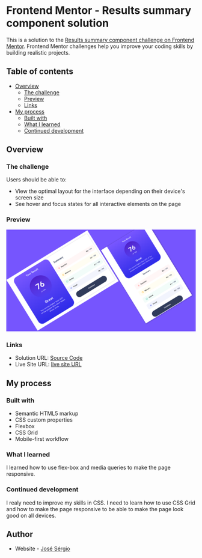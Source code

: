 # Frontend Mentor - Results summary component solution

This is a solution to the [Results summary component challenge on Frontend Mentor](https://www.frontendmentor.io/challenges/results-summary-component-CE_K6s0maV). Frontend Mentor challenges help you improve your coding skills by building realistic projects.

## Table of contents

- [Overview](#overview)
  - [The challenge](#the-challenge)
  - [Preview](#Preview)
  - [Links](#links)
- [My process](#my-process)
  - [Built with](#built-with)
  - [What I learned](#what-i-learned)
  - [Continued development](#continued-development)

## Overview

### The challenge

Users should be able to:

- View the optimal layout for the interface depending on their device's screen size
- See hover and focus states for all interactive elements on the page

### Preview

<div align="center">
 <img src="./assets/md-images/preview.png">
</div>

### Links

- Solution URL: [Source Code](https://github.com/MrEscappe/results-summary-component-main)
- Live Site URL: [live site URL](https://mrescappe.github.io/results-summary-component-main/)

## My process

### Built with

- Semantic HTML5 markup
- CSS custom properties
- Flexbox
- CSS Grid
- Mobile-first workflow

### What I learned

I learned how to use flex-box and media queries to make the page responsive.

### Continued development

I realy need to improve my skills in CSS. I need to learn how to use CSS Grid and how to make the page responsive to be able to make the page look good on all devices.

## Author

- Website - [José Sérgio](https://github.com/MrEscappe)
